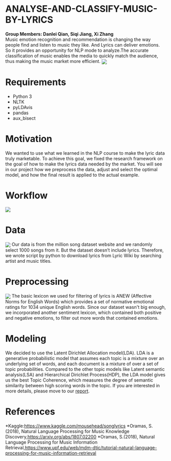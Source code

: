 # ANALYSE-AND-CLASSIFY-MUSIC-BY-LYRICS
<b>Group Members: Danlei Qian, Siqi Jiang, Xi Zhang</b><br>
Music emotion recognition and recommendation is changing the way people find and listen to music they like. And Lyrics can deliver emotions. So it provides an opportunity for NLP mode to analyze.The accurate classification of music enables the media to quickly match the audience, thus making the music market more efficient.
<img align="center" src="https://github.com/xzhangfox/ANALYSE-AND-CLASSIFY-MUSIC-BY-LYRICS/blob/master/img/767271-cool-coldplay-wallpapers-3840x2160-notebook.jpg" />
# Requirements
* Python 3
* NLTK
* pyLDAvis
* pandas
* aux_bisect
# Motivation
We wanted to use what we learned in the NLP course to make the lyric data truly marketable. To achieve this goal, we fixed the research framework on the goal of how to make the lyrics data needed by the market. You will see in our project how we preprocess the data, adjust and select the optimal model, and how the final result is applied to the actual example.
# Workflow
<img align="center" src="https://github.com/xzhangfox/ANALYSE-AND-CLASSIFY-MUSIC-BY-LYRICS/blob/master/img/Screen%20Shot%202020-05-12%20at%205.59.03%20PM.png" />

# Data
<img align="center" src="https://github.com/xzhangfox/ANALYSE-AND-CLASSIFY-MUSIC-BY-LYRICS/blob/master/img/Picture1.png" />
Our data is from the million song dataset website and we randomly select 1000 songs from it. But the dataset doesn’t include lyrics. Therefore, we wrote script by python to download lyrics from Lyric Wiki by searching artist and music titles.

# Preprocessing
<img align="center" src="https://github.com/xzhangfox/ANALYSE-AND-CLASSIFY-MUSIC-BY-LYRICS/blob/master/img/Screen%20Shot%202020-05-12%20at%208.53.41%20PM.png" />
The basic lexicon we used for filtering of lyrics is ANEW (Affective Norms for English Words) which provides a set of normative emotional ratings for 1034 unique English words. Since our dataset wasn't big enough, we incorporated another sentiment lexicon, which contained both positive and negative emotions, to filter out more words that contained emotions.

# Modeling
We decided to use the Latent Dirichlet Allocation model(LDA). LDA is a generative probabilistic model that assumes each topic is a mixture over an underlying set of words, and each document is a mixture of over a set of topic probabilities. Compared to the other topic models like Latent semantic analysis(LSA) and Hierarchical Dirichlet Process(HDP), the LDA model gives us the best Topic Coherence, which measures the degree of semantic similarity between high scoring words in the topic.
If you are interested in more details, please move to our [report](https://github.com/xzhangfox/ANALYSE-AND-CLASSIFY-MUSIC-BY-LYRICS/blob/master/Report/NLP%20Final%20Report.pdf).

# References
*Kaggle:https://www.kaggle.com/mousehead/songlyrics
*Oramas, S.(2018), Natural Language Processing for Music Knowledge Discovery,https://arxiv.org/abs/1807.02200
*Oramas, S.(2018), Natural Language Processing for Music Information Retrieval,https://www.upf.edu/web/mdm-dtic/tutorial-natural-language-processing-for-music-information-retrieval

